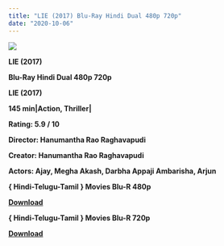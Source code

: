 ```yaml
---
title: "LIE (2017) Blu-Ray Hindi Dual 480p 720p"
date: "2020-10-06"
---
```


[**![](https://1.bp.blogspot.com/-JtythJ9RjYo/XuyzXncTGzI/AAAAAAAADd0/J-IAGFJGyKUVjm-7mBvARyJw9fMs892rgCLcBGAsYHQ/s1600/hjkkkj.jpg)**](https://1.bp.blogspot.com/-JtythJ9RjYo/XuyzXncTGzI/AAAAAAAADd0/J-IAGFJGyKUVjm-7mBvARyJw9fMs892rgCLcBGAsYHQ/s1600/hjkkkj.jpg)

 **LIE (2017)**

**Blu-Ray Hindi Dual 480p 720p** 

**LIE (2017)**

**145 min|Action, Thriller|**

**Rating: 5.9 / 10** 

**Director: Hanumantha Rao Raghavapudi**

**Creator: Hanumantha Rao Raghavapudi**

**Actors: Ajay, Megha Akash, Darbha Appaji Ambarisha, Arjun**

**{ Hindi-Telugu-Tamil } Movies Blu-R 480p**

[**Download**](https://myglinks.xyz/5642)

**{ Hindi-Telugu-Tamil } Movies Blu-R 720p**

[**Download**](https://myglinks.xyz/5643)
